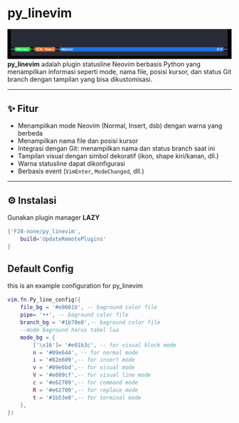 # py_linevim
![Screenshot Statusline](./Picsart_25-06-14_13-55-53-067.jpg)
**py_linevim** adalah plugin statusline Neovim berbasis Python yang menampilkan informasi seperti mode, nama file, posisi kursor, dan status Git branch dengan tampilan yang bisa dikustomisasi.

---

## ✨ Fitur

- Menampilkan mode Neovim (Normal, Insert, dsb) dengan warna yang berbeda
- Menampilkan nama file dan posisi kursor
- Integrasi dengan Git: menampilkan nama dan status branch saat ini
- Tampilan visual dengan simbol dekoratif (ikon, shape kiri/kanan, dll.)
- Warna statusline dapat dikonfigurasi
- Berbasis event (`VimEnter`, `ModeChanged`, dll.)

---

## ⚙️ Instalasi

Gunakan plugin manager **LAZY**
```lua
{'F28-none/py_linevim',
    build='UpdateRemotePlugins'
}
```
## Default Config
this is an example configuration for py_linevim
```lua
vim.fn.Py_line_config({
    file_bg = '#e0601b', -- baground color file
    pipe= '••', -- baground color file
    branch_bg = '#1b70e0',-- baground color file
    --mode baground harus tabel lua
    mode_bg = {
        ['\x16']= '#e01b3c', -- for visual block mode
        n = '#09e644', -- for normal mode
        i = '#82e609',-- for insert mode
        v = '#09e6bd',-- for visual mode
        V = '#e609cf',-- for visual line mode
        c = '#e62709',-- for command mode
        R = '#e62709',-- for replace mode
        t = '#1b53e0',-- for terminal mode
    },
})
